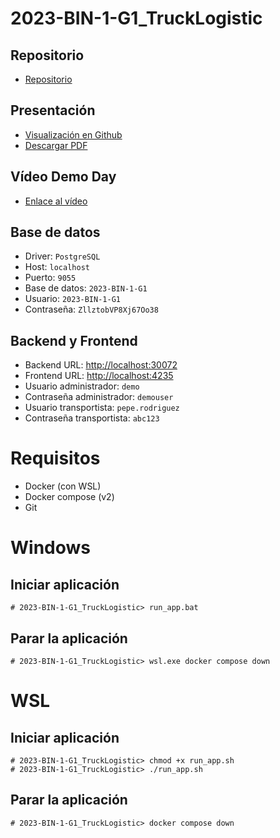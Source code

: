 # 2023-BIN-1-G1_TruckLogistic
## Repositorio
* [Repositorio](https://github.com/CampusDual/2023-BIN-1-G1_TruckLogistic)
## Presentación
* [Visualización en Github](https://github.com/CampusDual/2023-BIN-1-G1_TruckLogistic/blob/main/TruckLogistic.pdf)
* [Descargar PDF](https://raw.github.com/CampusDual/2023-BIN-1-G1_TruckLogistic/main/TruckLogistic.pdf)
## Vídeo Demo Day
* [Enlace al vídeo](https://campusdual-my.sharepoint.com/:v:/p/info/ER7My8XXZJ9Lkscnyygn_WYB3QmzmQIWDKaz10rODBRRQg?e=xWaThJ&nav=eyJyZWZlcnJhbEluZm8iOnsicmVmZXJyYWxBcHAiOiJTdHJlYW1XZWJBcHAiLCJyZWZlcnJhbFZpZXciOiJTaGFyZURpYWxvZy1MaW5rIiwicmVmZXJyYWxBcHBQbGF0Zm9ybSI6IldlYiIsInJlZmVycmFsTW9kZSI6InZpZXcifX0%3D)
## Base de datos
* Driver: `PostgreSQL`
* Host: `localhost`
* Puerto: `9055`
* Base de datos: `2023-BIN-1-G1`
* Usuario: `2023-BIN-1-G1`
* Contraseña: `ZllztobVP8Xj67Oo38`
## Backend y Frontend
* Backend URL: [http://localhost:30072](http://localhost:30072)
* Frontend URL: [http://localhost:4235](http://localhost:4235)
* Usuario administrador: `demo`
* Contraseña administrador: `demouser`
* Usuario transportista: `pepe.rodriguez`
* Contraseña transportista: `abc123`

# Requisitos
* Docker (con WSL)
* Docker compose (v2)
* Git

# Windows
## Iniciar aplicación
```
# 2023-BIN-1-G1_TruckLogistic> run_app.bat
```
## Parar la aplicación
```
# 2023-BIN-1-G1_TruckLogistic> wsl.exe docker compose down
```

# WSL
## Iniciar aplicación
```
# 2023-BIN-1-G1_TruckLogistic> chmod +x run_app.sh
# 2023-BIN-1-G1_TruckLogistic> ./run_app.sh
```
## Parar la aplicación
```
# 2023-BIN-1-G1_TruckLogistic> docker compose down
```
